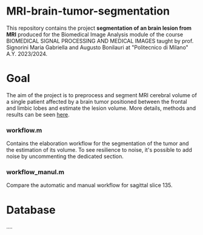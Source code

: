 # MRI-brain-tumor-segmentation
This repository contains the project **segmentation of an brain lesion from MRI** produced for the Biomedical Image Analysis module of the course BIOMEDICAL SIGNAL PROCESSING AND MEDICAL IMAGES taught by prof. Signorini Maria Gabriella and Augusto Bonilauri at "Politecnico di Milano" A.Y. 2023/2024.

# Goal
The aim of the project is to preprocess and segment MRI cerebral volume of a single patient affected by a brain
tumor positioned between the frontal and limbic lobes and estimate the lesion volume.
More details, methods and results can be seen [here](docs/abstract).

### workflow.m
Contains the elaboration workflow for the segmentation of the tumor and the
estimation of its volume. To see resilience to noise, it's possible to add noise by uncommenting the
dedicated section.

### workflow_manul.m
Compare the automatic and manual workflow for sagittal slice 135.

# Database
....
